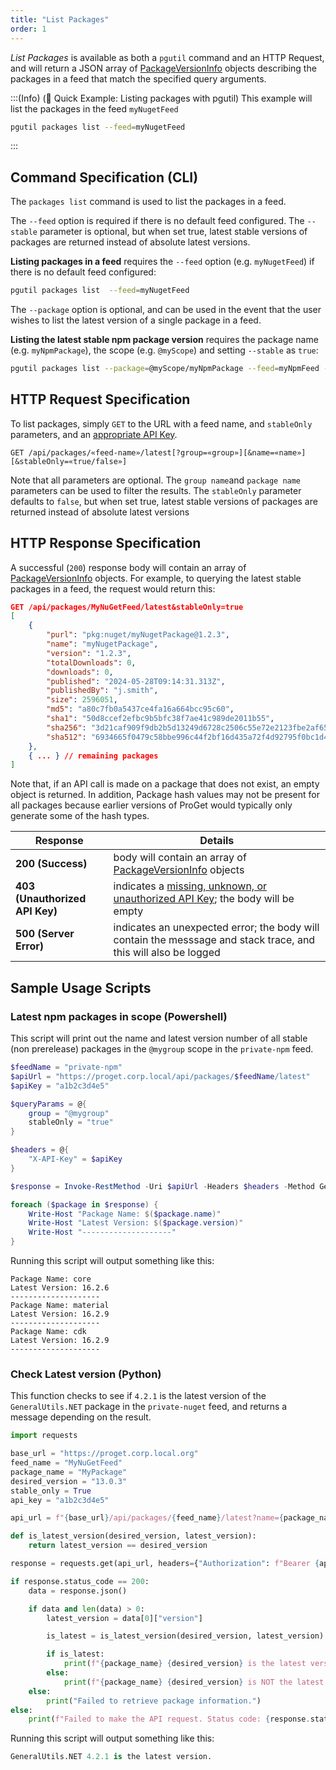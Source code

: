 ```yaml
---
title: "List Packages"
order: 1
---
```


*List Packages* is available as both a `pgutil` command and an HTTP Request, and will return a JSON array of [PackageVersionInfo](/docs/proget/api/packages#package-version) objects describing the packages in a feed that match the specified query arguments.

:::(Info) (🚀 Quick Example: Listing packages with pgutil)
This example will list the packages in the feed `myNugetFeed`

```bash
pgutil packages list --feed=myNugetFeed
```
:::

## Command Specification (CLI)
The `packages list` command is used to list the packages in a feed. 

The `--feed` option is required if there is no default feed configured. The `--stable` parameter is optional, but when set true, latest stable versions of packages are returned instead of absolute latest versions. 

**Listing packages in a feed** requires the `--feed` option (e.g. `myNugetFeed`) if there is no default feed configured:

```bash
pgutil packages list  --feed=myNugetFeed
```

The `--package` option is optional, and can be used in the event that the user wishes to list the latest version of a single package in a feed. 

**Listing the latest stable npm package version** requires the package name (e.g. `myNpmPackage`), the scope (e.g. `@myScope`) and setting `--stable` as `true`:

```bash
pgutil packages list --package=@myScope/myNpmPackage --feed=myNpmFeed --stable=true
```

## HTTP Request Specification
To list packages, simply `GET` to the URL with a feed name, and `stableOnly` parameters, and an [appropriate API Key](/docs/proget/api/packages#authentication).

```plaintext
GET /api/packages/«feed-name»/latest[?group=«group»][&name=«name»][&stableOnly=«true/false»]
```

Note that all parameters are optional. The `group name`and `package name` parameters can be used to filter the results. The `stableOnly` parameter defaults to `false`, but when set true, latest stable versions of packages are returned instead of absolute latest versions

## HTTP Response Specification
A successful (`200`) response body will contain an array of [PackageVersionInfo](/docs/proget/api/packages#package-version) objects. For example, to querying the latest stable packages in a feed, the request would return this:

```json
GET /api/packages/MyNuGetFeed/latest&stableOnly=true
[
    {
        "purl": "pkg:nuget/myNugetPackage@1.2.3",
        "name": "myNugetPackage",
        "version": "1.2.3",
        "totalDownloads": 0,
        "downloads": 0,
        "published": "2024-05-28T09:14:31.313Z",
        "publishedBy": "j.smith",
        "size": 2596051,
        "md5": "a80c7fb0a5437ce4fa16a664bcc95c60",
        "sha1": "50d8ccef2efbc9b5bfc38f7ae41c989de2011b55",
        "sha256": "3d21caf909f9db2b5d13249d6728c2506c55e72e2123fbe2af65a056c0a0bf9d",
        "sha512": "6934665f0479c58bbe996c44f2bf16d435a72f4d92795f0bc1d40cb0b234jh3jc...",
    },
    { ... } // remaining packages
]
```

Note that, if an API call is made on a package that does not exist, an empty object is returned. In addition,  Package hash values may not be present for all packages because earlier versions of ProGet would typically only generate some of the hash types.

| Response | Details |
| --- | --- |
| **200 (Success)** | body will contain an array of [PackageVersionInfo](/docs/proget/api/packages#package-version) objects
| **403 (Unauthorized API Key)** | indicates a [missing, unknown, or unauthorized API Key](/docs/proget/api/packages#authentication); the body will be empty
| **500 (Server Error)** | indicates an unexpected error; the body will contain the messsage and stack trace, and this will also be logged

## Sample Usage Scripts

### Latest npm packages in scope (Powershell)
This script will print out the name and latest version number of all stable (non prerelease) packages in the `@mygroup` scope in the `private-npm` feed.

```powershell
$feedName = "private-npm"
$apiUrl = "https://proget.corp.local/api/packages/$feedName/latest"
$apiKey = "a1b2c3d4e5"

$queryParams = @{
    group = "@mygroup"
    stableOnly = "true"
}

$headers = @{
    "X-API-Key" = $apiKey
}

$response = Invoke-RestMethod -Uri $apiUrl -Headers $headers -Method Get -Body $queryParams

foreach ($package in $response) {
    Write-Host "Package Name: $($package.name)"
    Write-Host "Latest Version: $($package.version)"
    Write-Host "--------------------"
}
```

Running this script will output something like this:

```
Package Name: core
Latest Version: 16.2.6
--------------------
Package Name: material
Latest Version: 16.2.9
--------------------
Package Name: cdk
Latest Version: 16.2.9
--------------------
```

### Check Latest version (Python)
This function checks to see if `4.2.1` is the latest version of the `GeneralUtils.NET` package in the `private-nuget` feed, and returns a message depending on the result.

```python
import requests

base_url = "https://proget.corp.local.org"
feed_name = "MyNuGetFeed"
package_name = "MyPackage"
desired_version = "13.0.3"
stable_only = True 
api_key = "a1b2c3d4e5"

api_url = f"{base_url}/api/packages/{feed_name}/latest?name={package_name}&stableOnly={stable_only}"

def is_latest_version(desired_version, latest_version):
    return latest_version == desired_version

response = requests.get(api_url, headers={"Authorization": f"Bearer {api_key}"})

if response.status_code == 200:
    data = response.json()

    if data and len(data) > 0:
        latest_version = data[0]["version"]

        is_latest = is_latest_version(desired_version, latest_version)

        if is_latest:
            print(f"{package_name} {desired_version} is the latest version.")
        else:
            print(f"{package_name} {desired_version} is NOT the latest version.")
    else:
        print("Failed to retrieve package information.")
else:
    print(f"Failed to make the API request. Status code: {response.status_code}")
```

Running this script will output something like this:

```python
GeneralUtils.NET 4.2.1 is the latest version.
```
